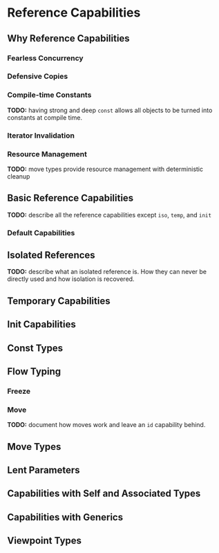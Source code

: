 # Reference Capabilities

## Why Reference Capabilities

### Fearless Concurrency

### Defensive Copies

### Compile-time Constants

**TODO:** having strong and deep `const` allows all objects to be turned into constants at compile
time.

### Iterator Invalidation

### Resource Management

**TODO:** move types provide resource management with deterministic cleanup

## Basic Reference Capabilities

**TODO:** describe all the reference capabilities except `iso`, `temp`, and `init`

### Default Capabilities

## Isolated References

**TODO:** describe what an isolated reference is. How they can never be directly used and how
isolation is recovered.

## Temporary Capabilities

## Init Capabilities

## Const Types

## Flow Typing

### Freeze

### Move

**TODO:** document how moves work and leave an `id` capability behind.

## Move Types

## Lent Parameters

## Capabilities with Self and Associated Types

## Capabilities with Generics

## Viewpoint Types
